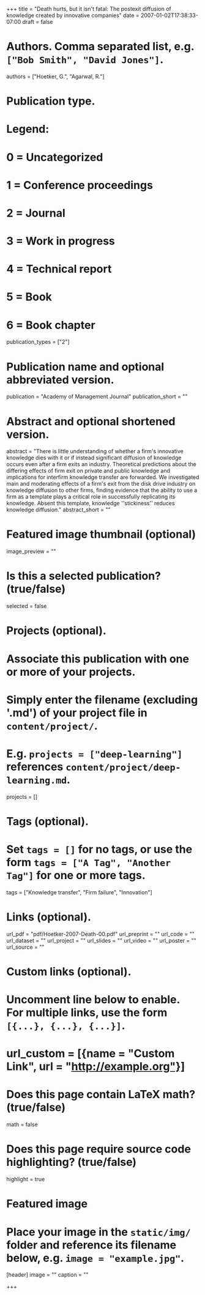 +++
title = "Death hurts, but it isn't fatal: The postexit diffusion of knowledge created by innovative companies"
date = 2007-01-02T17:38:33-07:00
draft = false

# Authors. Comma separated list, e.g. `["Bob Smith", "David Jones"]`.
authors = ["Hoetker, G.", "Agarwal, R."]

# Publication type.
# Legend:
# 0 = Uncategorized
# 1 = Conference proceedings
# 2 = Journal
# 3 = Work in progress
# 4 = Technical report
# 5 = Book
# 6 = Book chapter
publication_types = ["2"]

# Publication name and optional abbreviated version.
publication = "Academy of Management Journal"
publication_short = ""

# Abstract and optional shortened version.
abstract = "There is little understanding of whether a firm's innovative knowledge dies with it or if instead significant diffusion of knowledge occurs even after a firm exits an industry. Theoretical predictions about the differing effects of firm exit on private and public knowledge and implications for interfirm knowledge transfer are forwarded. We investigated main and moderating effects of a firm's exit from the disk drive industry on knowledge diffusion to other firms, finding evidence that the ability to use a firm as a template plays a critical role in successfully replicating its knowledge. Absent this template, knowledge ''stickiness'' reduces knowledge diffusion."
abstract_short = ""

# Featured image thumbnail (optional)
image_preview = ""

# Is this a selected publication? (true/false)
selected = false

# Projects (optional).
#   Associate this publication with one or more of your projects.
#   Simply enter the filename (excluding '.md') of your project file in `content/project/`.
#   E.g. `projects = ["deep-learning"]` references `content/project/deep-learning.md`.
projects = []

# Tags (optional).
#   Set `tags = []` for no tags, or use the form `tags = ["A Tag", "Another Tag"]` for one or more tags.
tags = ["Knowledge transfer", "Firm failure", "Innovation"]

# Links (optional).
url_pdf = "pdf/Hoetker-2007-Death-00.pdf"
url_preprint = ""
url_code = ""
url_dataset = ""
url_project = ""
url_slides = ""
url_video = ""
url_poster = ""
url_source = ""

# Custom links (optional).
#   Uncomment line below to enable. For multiple links, use the form `[{...}, {...}, {...}]`.
# url_custom = [{name = "Custom Link", url = "http://example.org"}]

# Does this page contain LaTeX math? (true/false)
math = false

# Does this page require source code highlighting? (true/false)
highlight = true

# Featured image
# Place your image in the `static/img/` folder and reference its filename below, e.g. `image = "example.jpg"`.
[header]
image = ""
caption = ""

+++
